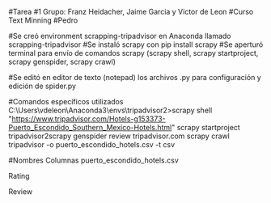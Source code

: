 #Tarea #1 Grupo: Franz Heidacher, Jaime Garcia y Victor de Leon
#Curso Text Minning
#Pedro 

#Se creó environment scrapping-tripadvisor en Anaconda llamado scrapping-tripadvisor
#Se instaló scrapy con pip install scrapy
#Se aperturó terminal para envío de comandos scrapy (scrapy shell, scrapy startproject, scrapy genspider, scrapy crawl)

#Se editó en editor de texto (notepad) los archivos .py para configuración y edición de spider.py

#Comandos específicos utilizados
C:\Users\vdeleon\Anaconda3\envs\tripadvisor2>scrapy shell "https://www.tripadvisor.com/Hotels-g153373-Puerto_Escondido_Southern_Mexico-Hotels.html"
scrapy startproject tripadvisor2scrapy genspider review tripadvisor.com 
scrapy crawl tripadvisor -o puerto_escondido_hotels.csv -t csv

#Nombres Columnas puerto_escondido_hotels.csv

Rating

Review
